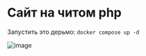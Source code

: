# Сайт на читом php
Запустить это дерьмо: 
``` docker compose up -d ```

![image](https://github.com/dsyt17/simple-php-site/assets/90345283/a57e8722-547e-498c-859d-e862f729f9d2)
